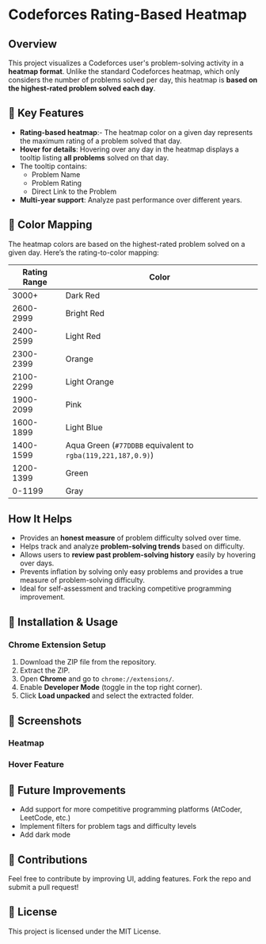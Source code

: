 # Codeforces Rating-Based Heatmap

## Overview

This project visualizes a Codeforces user's problem-solving activity in a **heatmap format**. Unlike the standard Codeforces heatmap, which only considers the number of problems solved per day, this heatmap is **based on the highest-rated problem solved each day**.

## 🔹 Key Features

- **Rating-based heatmap**:- The heatmap color on a given day represents the maximum rating of a problem solved that day.
- **Hover for details**: Hovering over any day in the heatmap displays a tooltip listing **all problems** solved on that day.
- The tooltip contains:
  - Problem Name
  - Problem Rating
  - Direct Link to the Problem
- **Multi-year support**: Analyze past performance over different years.

## 🎨 Color Mapping

The heatmap colors are based on the highest-rated problem solved on a given day. Here’s the rating-to-color mapping:

| Rating Range | Color                                                        |
| ------------ | ------------------------------------------------------------ |
| 3000+        | Dark Red                                                     |
| 2600-2999    | Bright Red                                                   |
| 2400-2599    | Light Red                                                    |
| 2300-2399    | Orange                                                       |
| 2100-2299    | Light Orange                                                 |
| 1900-2099    | Pink                                                         |
| 1600-1899    | Light Blue                                                   |
| 1400-1599    | Aqua Green (`#77DDBB` equivalent to `rgba(119,221,187,0.9)`) |
| 1200-1399    | Green                                                        |
| 0-1199       | Gray                                                         |

## How It Helps

- Provides an **honest measure** of problem difficulty solved over time.
- Helps track and analyze **problem-solving trends** based on difficulty.
- Allows users to **review past problem-solving history** easily by hovering over days.
- Prevents inflation by solving only easy problems and provides a true measure of problem-solving difficulty.
- Ideal for self-assessment and tracking competitive programming improvement.

## 🚀 Installation & Usage

### Chrome Extension Setup

1. Download the ZIP file from the repository.
2. Extract the ZIP.
3. Open **Chrome** and go to `chrome://extensions/`.
4. Enable **Developer Mode** (toggle in the top right corner).
5. Click **Load unpacked** and select the extracted folder.

## 📸 Screenshots

### Heatmap

### Hover Feature

## 📌 Future Improvements

- Add support for more competitive programming platforms (AtCoder, LeetCode, etc.)
- Implement filters for problem tags and difficulty levels
- Add dark mode

## 🙌 Contributions

Feel free to contribute by improving UI, adding features. Fork the repo and submit a pull request!

## 📜 License

This project is licensed under the MIT License.


